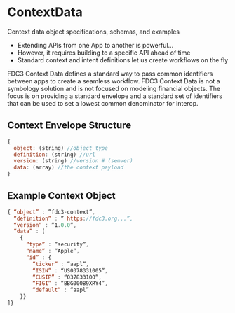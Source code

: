 # ContextData
Context data object specifications, schemas, and examples

* Extending APIs from one App to another is powerful...
* However, it requires building to a specific API ahead of time
* Standard context and intent definitions let us create workflows on the fly

FDC3 Context Data defines a standard way to pass common identifiers between apps to create a seamless workflow.  FDC3 Context Data is not a symbology solution and is not focused on modeling financial objects.  The focus is on providing a standard envelope and a standard set of identifiers that can be used to set a lowest common denominator for interop.

## Context Envelope Structure
```javascript
{
  object: (string) //object type
  definition: (string) //url
  version: (string) //version # (semver)
  data: (array) //the context payload
}
```
## Example Context Object
```javascript
{ “object” : ”fdc3-context”, 
  “definition” : ” https://fdc3.org...”, 
  “version” : ”1.0.0”,
  “data” : [ 
    { 
      “type” : ”security”,
      “name” : ”Apple”,
      “id” : {
        “ticker” : ”aapl”,
        “ISIN” : “US0378331005”,
        “CUSIP” : “037833100”,
        “FIGI” : ”BBG000B9XRY4”,
        “default“ : “aapl”
    }}
]}
```
